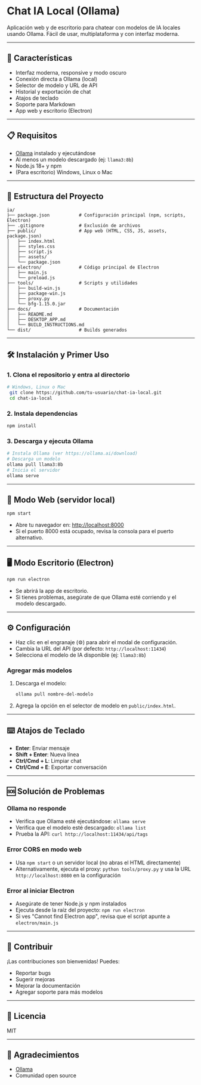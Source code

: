 # Chat IA Local (Ollama)

Aplicación web y de escritorio para chatear con modelos de IA locales usando Ollama. Fácil de usar, multiplataforma y con interfaz moderna.

---

## 🚀 Características

- Interfaz moderna, responsive y modo oscuro
- Conexión directa a Ollama (local)
- Selector de modelo y URL de API
- Historial y exportación de chat
- Atajos de teclado
- Soporte para Markdown
- App web y escritorio (Electron)

---

## 📋 Requisitos

- [Ollama](https://ollama.ai/) instalado y ejecutándose
- Al menos un modelo descargado (ej: `llama3:8b`)
- Node.js 18+ y npm
- (Para escritorio) Windows, Linux o Mac

---

## 📁 Estructura del Proyecto

```
ia/
├── package.json           # Configuración principal (npm, scripts, Electron)
├── .gitignore             # Exclusión de archivos
├── public/                # App web (HTML, CSS, JS, assets, package.json)
│   ├── index.html
│   ├── styles.css
│   ├── script.js
│   ├── assets/
│   └── package.json
├── electron/              # Código principal de Electron
│   ├── main.js
│   └── preload.js
├── tools/                 # Scripts y utilidades
│   ├── build-win.js
│   ├── package-win.js
│   ├── proxy.py
│   └── bfg-1.15.0.jar
├── docs/                  # Documentación
│   ├── README.md
│   ├── DESKTOP_APP.md
│   └── BUILD_INSTRUCTIONS.md
└── dist/                  # Builds generados
```

---

## 🛠️ Instalación y Primer Uso

### 1. Clona el repositorio y entra al directorio

```bash
# Windows, Linux o Mac
 git clone https://github.com/tu-usuario/chat-ia-local.git
 cd chat-ia-local
```

### 2. Instala dependencias

```bash
npm install
```

### 3. Descarga y ejecuta Ollama

```bash
# Instala Ollama (ver https://ollama.ai/download)
# Descarga un modelo
ollama pull llama3:8b
# Inicia el servidor
ollama serve
```

---

## 🚦 Modo Web (servidor local)

```bash
npm start
```

- Abre tu navegador en: [http://localhost:8000](http://localhost:8000)
- Si el puerto 8000 está ocupado, revisa la consola para el puerto alternativo.

---

## 🖥️ Modo Escritorio (Electron)

```bash
npm run electron
```

- Se abrirá la app de escritorio.
- Si tienes problemas, asegúrate de que Ollama esté corriendo y el modelo descargado.

---

## ⚙️ Configuración

- Haz clic en el engranaje (⚙️) para abrir el modal de configuración.
- Cambia la URL del API (por defecto: `http://localhost:11434`)
- Selecciona el modelo de IA disponible (ej: `llama3:8b`)

### Agregar más modelos

1. Descarga el modelo:
   ```bash
   ollama pull nombre-del-modelo
   ```
2. Agrega la opción en el selector de modelo en `public/index.html`.

---

## ⌨️ Atajos de Teclado

- **Enter**: Enviar mensaje
- **Shift + Enter**: Nueva línea
- **Ctrl/Cmd + L**: Limpiar chat
- **Ctrl/Cmd + E**: Exportar conversación

---

## 🆘 Solución de Problemas

### Ollama no responde

- Verifica que Ollama esté ejecutándose: `ollama serve`
- Verifica que el modelo esté descargado: `ollama list`
- Prueba la API: `curl http://localhost:11434/api/tags`

### Error CORS en modo web

- Usa `npm start` o un servidor local (no abras el HTML directamente)
- Alternativamente, ejecuta el proxy: `python tools/proxy.py` y usa la URL `http://localhost:8080` en la configuración

### Error al iniciar Electron

- Asegúrate de tener Node.js y npm instalados
- Ejecuta desde la raíz del proyecto: `npm run electron`
- Si ves "Cannot find Electron app", revisa que el script apunte a `electron/main.js`

---

## 🤝 Contribuir

¡Las contribuciones son bienvenidas! Puedes:

- Reportar bugs
- Sugerir mejoras
- Mejorar la documentación
- Agregar soporte para más modelos

---

## 📄 Licencia

MIT

---

## 🙏 Agradecimientos

- [Ollama](https://ollama.ai/)
- Comunidad open source
